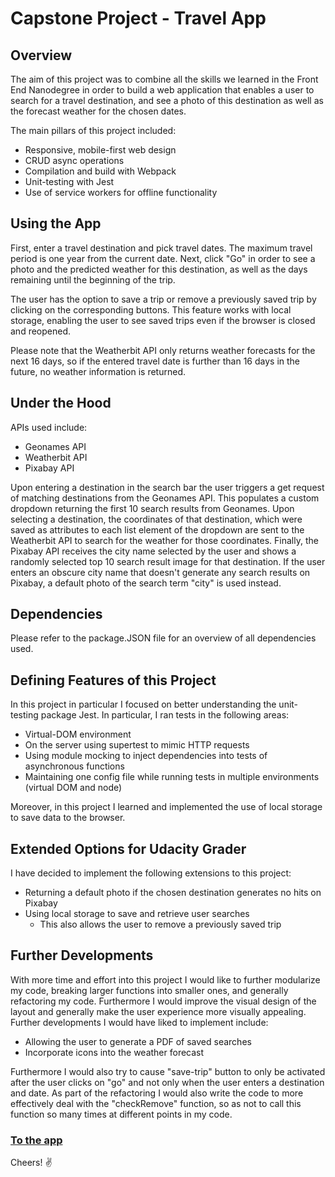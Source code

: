 # Capstone Project - Travel App

## Overview

The aim of this project was to combine all the skills we learned in the Front End Nanodegree in order to build a web application that enables a user to search for a travel destination, and see a photo of this destination as well as the forecast weather for the chosen dates.

The main pillars of this project included:

* Responsive, mobile-first web design
* CRUD async operations
* Compilation and build with Webpack
* Unit-testing with Jest
* Use of service workers for offline functionality

## Using the App

First, enter a travel destination and pick travel dates. The maximum travel period is one year from the current date. Next, click "Go" in order to see a photo and the predicted weather for this destination, as well as the days remaining until the beginning of the trip.

The user has the option to save a trip or remove a previously saved trip by clicking on the corresponding buttons. This feature works with local storage, enabling the user to see saved trips even if the browser is closed and reopened.

Please note that the Weatherbit API only returns weather forecasts for the next 16 days, so if the entered travel date is further than 16 days in the future, no weather information is returned.

## Under the Hood

APIs used include:

* Geonames API
* Weatherbit API
* Pixabay API

Upon entering a destination in the search bar the user triggers a get request of matching destinations from the Geonames API. This populates a custom dropdown returning the first 10 search results from Geonames. Upon selecting a destination, the coordinates of that destination, which were saved as attributes to each list element of the dropdown are sent to the Weatherbit API to search for the weather for those coordinates. Finally, the Pixabay API receives the city name selected by the user and shows a randomly selected top 10 search result image for that destination. If the user enters an obscure city name that doesn't generate any search results on Pixabay, a default photo of the search term "city" is used instead.

## Dependencies

Please refer to the package.JSON file for an overview of all dependencies used.

## Defining Features of this Project

In this project in particular I focused on better understanding the unit-testing package Jest. In particular, I ran tests in the following areas:

* Virtual-DOM environment
* On the server using supertest to mimic HTTP requests
* Using module mocking to inject dependencies into tests of asynchronous functions
* Maintaining one config file while running tests in multiple environments (virtual DOM and node)

Moreover, in this project I learned and implemented the use of local storage to save data to the browser.

## Extended Options for Udacity Grader

I have decided to implement the following extensions to this project:

* Returning a default photo if the chosen destination generates no hits on Pixabay
* Using local storage to save and retrieve user searches
  * This also allows the user to remove a previously saved trip

## Further Developments

With more time and effort into this project I would like to further modularize my code, breaking larger functions into smaller ones, and generally refactoring my code. Furthermore I would improve the visual design of the layout and generally make the user experience more visually appealing. Further developments I would have liked to implement include:

* Allowing the user to generate a PDF of saved searches
* Incorporate icons into the weather forecast

Furthermore I would also try to cause "save-trip" button to only be activated after the
user clicks on "go" and not only when the user enters a destination and date. As part of the refactoring I would also write the code to more effectively deal with the "checkRemove" function, so as not to call this function so many times at different points in my code.

### [To the app](https://travel-app-952.herokuapp.com/)

Cheers! :v:
